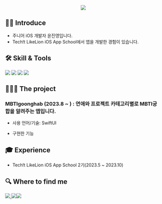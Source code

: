 <div align= "center">
    <img src="https://capsule-render.vercel.app/api?type=waving&color=gradient&height=240&text=Jinios%20🍊&animation=&fontColor=ffffff&fontSize=70" />
    </div>
    
## 👋🏻 Introduce
   - 주니어 iOS 개발자 윤진영입니다.
   - Tech!t LikeLion iOS App School에서 앱을 개발한 경험이 있습니다.
##  🛠️ Skill & Tools 
<img src="https://img.shields.io/badge/xcode-147EFB?style=flat&logo=xcode&logoColor=white"> <img src="https://img.shields.io/badge/github-181717?style=flat&logo=github&logoColor=white"> <img src="https://img.shields.io/badge/figma-F24E1E?style=flat&logo=figma&logoColor=white"> <img src="https://img.shields.io/badge/Swift-EE4C2C?style=flat&logo=logoColor=white">
##  👩🏻‍💻 The project 
### MBTIgoonghab (2023.8 ~ ) : 연애와 프로젝트 카테고리별로 MBTI궁합을 알려주는 앱입니다.
- 사용 언어/기술: SwiftUI
- 구현한 기능

    <div style="text-align: left;"> 
## 🎓 Experience 
- Tech!t LikeLion iOS App School 2기(2023.5 ~ 2023.10) 

## 🔍 Where to find me 
        
<img src="https://img.shields.io/badge/Notion-000000?style=flat&logo=Notion&logoColor=white&link="><a href=mailto:cuke709@gamil.com> <img src="https://img.shields.io/badge/Gmail-EA4335?style=flat&logo=Gmail&logoColor=white&link=mailto:cuke709@gamil.com"><img src="https://img.shields.io/badge/Discord-5865F2?style=flat&logo=Discord&logoColor=white">
